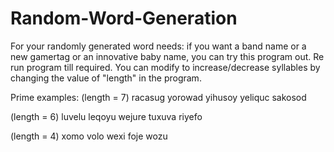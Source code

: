 # Random-Word-Generation
For your randomly generated word needs: if you want a band name or a new gamertag or an innovative baby name, you can try this program out. Re run program till required.
You can modify to increase/decrease syllables by changing the value of "length" in the program.

Prime examples:
(length = 7)
racasug
yorowad
yihusoy
yeliquc
sakosod

(length = 6)
luvelu
leqoyu
wejure
tuxuva
riyefo

(length = 4)
xomo
volo
wexi
foje
wozu
